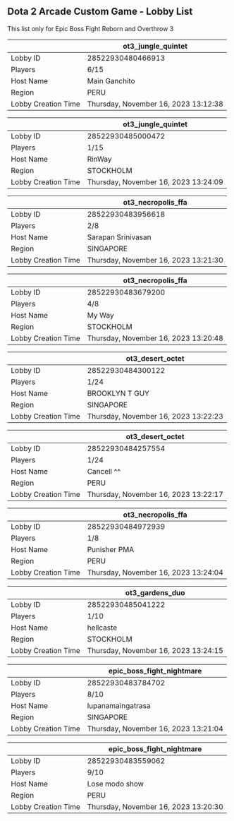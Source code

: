## Dota 2 Arcade Custom Game - Lobby List

This list only for Epic Boss Fight Reborn and Overthrow 3

|  | ot3_jungle_quintet |
| ------ | ------ |
| Lobby ID | 28522930480466913 |
| Players | 6/15 |
| Host Name | Main Ganchito |
| Region | PERU |
| Lobby Creation Time | Thursday, November 16, 2023 13:12:38 |


|  | ot3_jungle_quintet |
| ------ | ------ |
| Lobby ID | 28522930485000472 |
| Players | 1/15 |
| Host Name | RinWay |
| Region | STOCKHOLM |
| Lobby Creation Time | Thursday, November 16, 2023 13:24:09 |


|  | ot3_necropolis_ffa |
| ------ | ------ |
| Lobby ID | 28522930483956618 |
| Players | 2/8 |
| Host Name | Sarapan Srinivasan |
| Region | SINGAPORE |
| Lobby Creation Time | Thursday, November 16, 2023 13:21:30 |


|  | ot3_necropolis_ffa |
| ------ | ------ |
| Lobby ID | 28522930483679200 |
| Players | 4/8 |
| Host Name | My Way |
| Region | STOCKHOLM |
| Lobby Creation Time | Thursday, November 16, 2023 13:20:48 |


|  | ot3_desert_octet |
| ------ | ------ |
| Lobby ID | 28522930484300122 |
| Players | 1/24 |
| Host Name | BROOKLYN T GUY |
| Region | SINGAPORE |
| Lobby Creation Time | Thursday, November 16, 2023 13:22:23 |


|  | ot3_desert_octet |
| ------ | ------ |
| Lobby ID | 28522930484257554 |
| Players | 1/24 |
| Host Name | Cancell ^^ |
| Region | PERU |
| Lobby Creation Time | Thursday, November 16, 2023 13:22:17 |


|  | ot3_necropolis_ffa |
| ------ | ------ |
| Lobby ID | 28522930484972939 |
| Players | 1/8 |
| Host Name | Punisher PMA |
| Region | PERU |
| Lobby Creation Time | Thursday, November 16, 2023 13:24:04 |


|  | ot3_gardens_duo |
| ------ | ------ |
| Lobby ID | 28522930485041222 |
| Players | 1/10 |
| Host Name | hellcaste |
| Region | STOCKHOLM |
| Lobby Creation Time | Thursday, November 16, 2023 13:24:15 |


|  | epic_boss_fight_nightmare |
| ------ | ------ |
| Lobby ID | 28522930483784702 |
| Players | 8/10 |
| Host Name | lupanamaingatrasa |
| Region | SINGAPORE |
| Lobby Creation Time | Thursday, November 16, 2023 13:21:04 |


|  | epic_boss_fight_nightmare |
| ------ | ------ |
| Lobby ID | 28522930483559062 |
| Players | 9/10 |
| Host Name | Lose modo show |
| Region | PERU |
| Lobby Creation Time | Thursday, November 16, 2023 13:20:30 |


